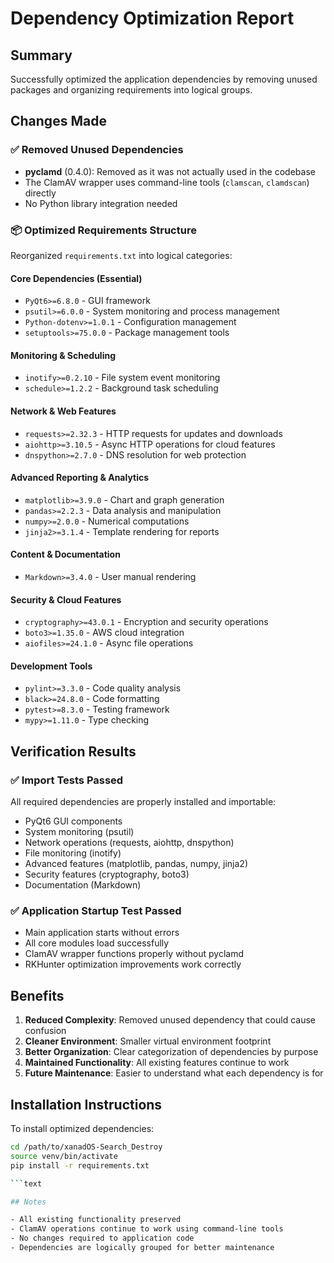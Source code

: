 # Dependency Optimization Report

## Summary

Successfully optimized the application dependencies by removing unused packages and organizing requirements into logical groups.

## Changes Made

### ✅ **Removed Unused Dependencies**

- **pyclamd** (0.4.0): Removed as it was not actually used in the codebase
- The ClamAV wrapper uses command-line tools (`clamscan`, `clamdscan`) directly
- No Python library integration needed

### 📦 **Optimized Requirements Structure**

Reorganized `requirements.txt` into logical categories:

#### Core Dependencies (Essential)

- `PyQt6>=6.8.0` - GUI framework
- `psutil>=6.0.0` - System monitoring and process management
- `Python-dotenv>=1.0.1` - Configuration management
- `setuptools>=75.0.0` - Package management tools

#### Monitoring & Scheduling

- `inotify>=0.2.10` - File system event monitoring
- `schedule>=1.2.2` - Background task scheduling

#### Network & Web Features

- `requests>=2.32.3` - HTTP requests for updates and downloads
- `aiohttp>=3.10.5` - Async HTTP operations for cloud features
- `dnspython>=2.7.0` - DNS resolution for web protection

#### Advanced Reporting & Analytics

- `matplotlib>=3.9.0` - Chart and graph generation
- `pandas>=2.2.3` - Data analysis and manipulation
- `numpy>=2.0.0` - Numerical computations
- `jinja2>=3.1.4` - Template rendering for reports

#### Content & Documentation

- `Markdown>=3.4.0` - User manual rendering

#### Security & Cloud Features

- `cryptography>=43.0.1` - Encryption and security operations
- `boto3>=1.35.0` - AWS cloud integration
- `aiofiles>=24.1.0` - Async file operations

#### Development Tools

- `pylint>=3.3.0` - Code quality analysis
- `black>=24.8.0` - Code formatting
- `pytest>=8.3.0` - Testing framework
- `mypy>=1.11.0` - Type checking

## Verification Results

### ✅ **Import Tests Passed**

All required dependencies are properly installed and importable:

- PyQt6 GUI components
- System monitoring (psutil)
- Network operations (requests, aiohttp, dnspython)
- File monitoring (inotify)
- Advanced features (matplotlib, pandas, numpy, jinja2)
- Security features (cryptography, boto3)
- Documentation (Markdown)

### ✅ **Application Startup Test Passed**

- Main application starts without errors
- All core modules load successfully
- ClamAV wrapper functions properly without pyclamd
- RKHunter optimization improvements work correctly

## Benefits

1. **Reduced Complexity**: Removed unused dependency that could cause confusion
2. **Cleaner Environment**: Smaller virtual environment footprint
3. **Better Organization**: Clear categorization of dependencies by purpose
4. **Maintained Functionality**: All existing features continue to work
5. **Future Maintenance**: Easier to understand what each dependency is for

## Installation Instructions

To install optimized dependencies:

```bash
cd /path/to/xanadOS-Search_Destroy
source venv/bin/activate
pip install -r requirements.txt

```text

## Notes

- All existing functionality preserved
- ClamAV operations continue to work using command-line tools
- No changes required to application code
- Dependencies are logically grouped for better maintenance
